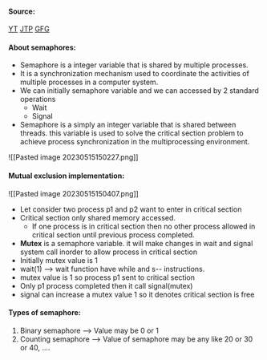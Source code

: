 #### Source:
[YT](https://www.youtube.com/watch?v=5y14WXehSU4&list=PLXj4XH7LcRfDrdQuJTHIPmKMpa7eYVaPm&index=37)
[JTP](https://www.javatpoint.com/os-semaphore-introduction)
[GFG](https://www.geeksforgeeks.org/semaphores-in-process-synchronization/)

#### About semaphores:

* Semaphore is a integer variable that is shared by multiple processes.
* It is a synchronization mechanism used to coordinate the activities of multiple processes in a computer system.
* We can initially semaphore variable and we can accessed by 2 standard operations
	* Wait
	* Signal
* Semaphore is a simply an integer variable that is shared between threads. this variable is used to solve the critical section problem to achieve process synchronization in the multiprocessing environment.

![[Pasted image 20230515150227.png]]


#### Mutual exclusion implementation:

![[Pasted image 20230515150407.png]]

* Let consider two process p1 and p2 want to enter in critical section
* Critical section only shared memory accessed.
	* If one process is in critical section then no other process allowed in critical section until previous process completed.
* **Mutex** is a semaphore variable. it will make changes in wait and signal system call inorder to allow process in critical section
* Initially mutex value is 1
* wait(1) --> wait function have while and s-- instructions.
* mutex value is 1 so process p1 sent to critical section
* Only p1 process completed then it call signal(mutex)
* signal can increase a mutex value 1 so it denotes critical section is free


#### Types of semaphore:

1. Binary semaphore --> Value may be 0 or 1
2. Counting semaphore --> Value of semaphore may be any like 20 or 30 or 40, ....